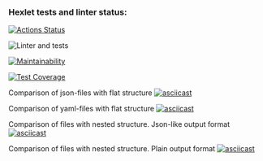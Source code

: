 ### Hexlet tests and linter status:
[![Actions Status](https://github.com/artemmrgz/python-project-lvl2/workflows/hexlet-check/badge.svg)](https://github.com/artemmrgz/python-project-lvl2/actions)

![Linter and tests](https://github.com/artemmrgz/python-project-lvl2/actions/workflows/linter_and_tests.yml/badge.svg)

[![Maintainability](https://api.codeclimate.com/v1/badges/6c38e6f7fb09c7d598d8/maintainability)](https://codeclimate.com/github/artemmrgz/python-project-lvl2/maintainability)

[![Test Coverage](https://api.codeclimate.com/v1/badges/6c38e6f7fb09c7d598d8/test_coverage)](https://codeclimate.com/github/artemmrgz/python-project-lvl2/test_coverage)

Comparison of json-files with flat structure
[![asciicast](https://asciinema.org/a/tyny2zuqr2kiMn2M0XmBRGrxK.png)](https://asciinema.org/a/tyny2zuqr2kiMn2M0XmBRGrxK)

Comparison of yaml-files with flat structure
[![asciicast](https://asciinema.org/a/ytI1q3VY4ZUBmRTs1D0tuRV7I.png)](https://asciinema.org/a/ytI1q3VY4ZUBmRTs1D0tuRV7I)

Comparison of files with nested structure. Json-like output format
[![asciicast](https://asciinema.org/a/aL6CrHoc96CIEBDNaBlXvoIAl.png)](https://asciinema.org/a/aL6CrHoc96CIEBDNaBlXvoIAl)

Comparison of files with nested structure. Plain output format
[![asciicast](https://asciinema.org/a/pzk8SQWR4lrXB1cAxz0wzGOVs)](https://asciinema.org/a/pzk8SQWR4lrXB1cAxz0wzGOVs)

